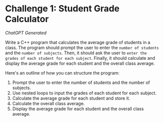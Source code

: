# Challenge 1: Student Grade Calculator
*ChatGPT Generated*

Write a C++ program that calculates the average grade of students in a class. The program should prompt the user to enter the `number of students` and the `number of subjects`. Then, it should ask the user to `enter the grades of each student for each subject`. Finally, it should calculate and display the average grade for each student and the overall class average.

Here's an outline of how you can structure the program:
1. Prompt the user to enter the number of students and the number of subjects.
2. Use nested loops to input the grades of each student for each subject.
3. Calculate the average grade for each student and store it.
4. Calculate the overall class average.
5. Display the average grade for each student and the overall class average.